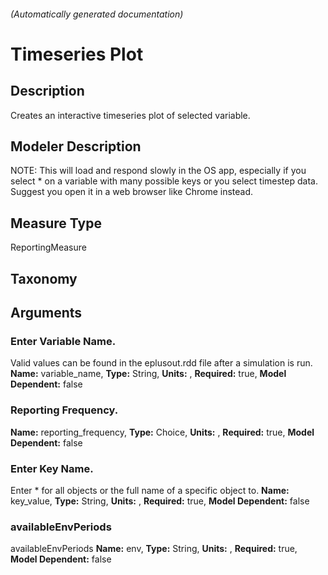 

###### (Automatically generated documentation)

# Timeseries Plot

## Description
Creates an interactive timeseries plot of selected variable.

## Modeler Description
NOTE: This will load and respond slowly in the OS app, especially if you select * on a variable with many possible keys or you select timestep data.  Suggest you open it in a web browser like Chrome instead.

## Measure Type
ReportingMeasure

## Taxonomy


## Arguments


### Enter Variable Name.
Valid values can be found in the eplusout.rdd file after a simulation is run.
**Name:** variable_name,
**Type:** String,
**Units:** ,
**Required:** true,
**Model Dependent:** false

### Reporting Frequency.

**Name:** reporting_frequency,
**Type:** Choice,
**Units:** ,
**Required:** true,
**Model Dependent:** false

### Enter Key Name.
Enter * for all objects or the full name of a specific object to.
**Name:** key_value,
**Type:** String,
**Units:** ,
**Required:** true,
**Model Dependent:** false

### availableEnvPeriods
availableEnvPeriods
**Name:** env,
**Type:** String,
**Units:** ,
**Required:** true,
**Model Dependent:** false




